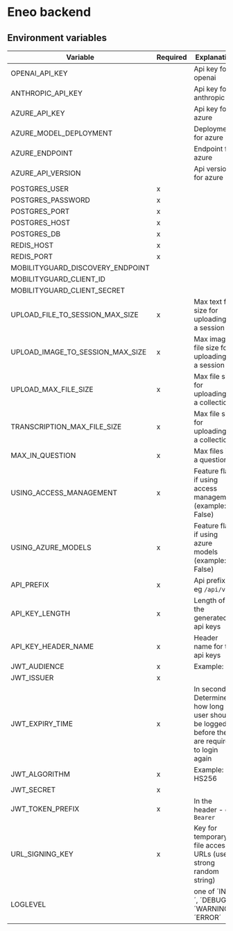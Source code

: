 # Eneo backend

## Environment variables

| Variable                         | Required | Explanation                                              |
|----------------------------------|----------|----------------------------------------------------------|
| OPENAI_API_KEY                   |          | Api key for openai                                       |
| ANTHROPIC_API_KEY                |          | Api key for anthropic                                    |
| AZURE_API_KEY                    |          | Api key for azure                                        |
| AZURE_MODEL_DEPLOYMENT           |          | Deployment for azure                                     |
| AZURE_ENDPOINT                   |          | Endpoint for azure                                       |
| AZURE_API_VERSION                |          | Api version for azure                                    |
| POSTGRES_USER                    | x        |                                                          |
| POSTGRES_PASSWORD                | x        |                                                          |
| POSTGRES_PORT                    | x        |                                                          |
| POSTGRES_HOST                    | x        |                                                          |
| POSTGRES_DB                      | x        |                                                          |
| REDIS_HOST                       | x        |                                                          |
| REDIS_PORT                       | x        |                                                          |
| MOBILITYGUARD_DISCOVERY_ENDPOINT |          |                                                          |
| MOBILITYGUARD_CLIENT_ID          |          |                                                          |
| MOBILITYGUARD_CLIENT_SECRET      |          |                                                          |
| UPLOAD_FILE_TO_SESSION_MAX_SIZE  | x        | Max text file size for uploading to a session            |
| UPLOAD_IMAGE_TO_SESSION_MAX_SIZE | x        | Max image file size for uploading to a session           |
| UPLOAD_MAX_FILE_SIZE             | x        | Max file size for uploading to a collection              |
| TRANSCRIPTION_MAX_FILE_SIZE      | x        | Max file size for uploading to a collection              |
| MAX_IN_QUESTION                  | x        | Max files in a question                                  |
| USING_ACCESS_MANAGEMENT          | x        | Feature flag if using access management (example: False) |
| USING_AZURE_MODELS               | x        | Feature flag if using azure models (example: False)      |
| API_PREFIX                       | x        | Api prefix - eg `/api/v1/`                               |
| API_KEY_LENGTH                   | x        | Length of the generated api keys                         |
| API_KEY_HEADER_NAME              | x        | Header name for the api keys                             |
| JWT_AUDIENCE                     | x        | Example: *                                               |
| JWT_ISSUER                       | x        |                                                          |
| JWT_EXPIRY_TIME                  | x        | In seconds. Determines how long a user should be logged in before they are required to login again |
| JWT_ALGORITHM                    | x        | Example: HS256                                           |
| JWT_SECRET                       | x        |                                                          |
| JWT_TOKEN_PREFIX                 | x        | In the header - eg `Bearer`                              |
| URL_SIGNING_KEY                  | x        | Key for temporary file access URLs (use a strong random string) |
| LOGLEVEL                         |          | one of ´INFO´, ´DEBUG´, ´WARNING´, ´ERROR´               |
